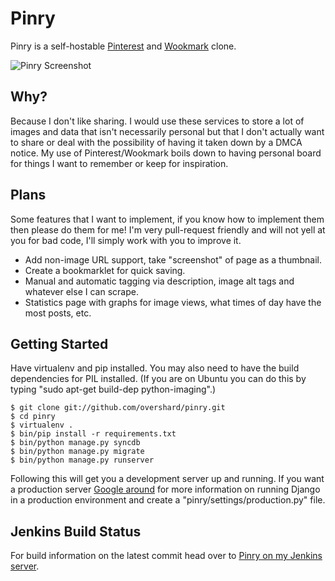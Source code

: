 # Pinry

Pinry is a self-hostable [Pinterest][0] and [Wookmark][1] clone.

![Pinry Screenshot](https://github.com/overshard/pinry/raw/master/screenshot.png)

## Why?

Because I don't like sharing. I would use these services to store a lot of
images and data that isn't necessarily personal but that I don't actually want
to share or deal with the possibility of having it taken down by a DMCA notice.
My use of Pinterest/Wookmark boils down to having personal board for things I
want to remember or keep for inspiration.

## Plans

Some features that I want to implement, if you know how to implement them then
please do them for me! I'm very pull-request friendly and will not yell at you
for bad code, I'll simply work with you to improve it.

 + Add non-image URL support, take "screenshot" of page as a thumbnail.
 + Create a bookmarklet for quick saving.
 + Manual and automatic tagging via description, image alt tags and whatever else I can scrape.
 + Statistics page with graphs for image views, what times of day have the most posts, etc.

## Getting Started

Have virtualenv and pip installed. You may also need to have the build
dependencies for PIL installed. (If you are on Ubuntu you can do this by typing
"sudo apt-get build-dep python-imaging".)

    $ git clone git://github.com/overshard/pinry.git
    $ cd pinry
    $ virtualenv .
    $ bin/pip install -r requirements.txt
    $ bin/python manage.py syncdb
    $ bin/python manage.py migrate
    $ bin/python manage.py runserver

Following this will get you a development server up and running. If you want a
production server [Google around][2] for more information on running Django in a
production environment and create a "pinry/settings/production.py" file.

## Jenkins Build Status

For build information on the latest commit head over to
[Pinry on my Jenkins server][0].


[0]: http://pinterest.com/
[1]: http://www.wookmark.com/
[2]: https://www.google.com/search?q=deploy+django+production
[3]: http://jenkins.bythewood.me/job/pinry/
